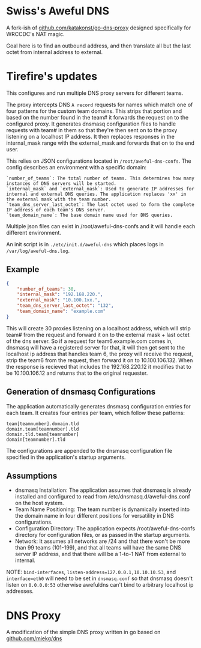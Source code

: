 # Swiss's Aweful DNS
A fork-ish of [github.com/katakonst/go-dns-proxy](https://github.com/katakonst/go-dns-proxy) designed specifically for WRCCDC's NAT magic.

Goal here is to find an outbound address, and then translate all but the last octet from internal address to external.

# Tirefire's updates
This configures and run multiple DNS proxy servers for different teams. 

The proxy intercepts DNS `A record` requests for names which match one of four patterns for the custom team domains. This strips that portion and based on the number found in the team# it forwards the request on to the configured proxy. It generates dnsmasq configuration files to handle requests with team# in them so that they're then sent on to the proxy listening on a localhost IP address. It then replaces responses in the internal_mask range with the external_mask and forwards that on to the end user.

This relies on JSON configurations located in `/root/aweful-dns-confs`. The config describes an environment with a specific domain:

    `number_of_teams`: The total number of teams. This determines how many instances of DNS servers will be started.
    `internal_mask` and `external_mask`: Used to generate IP addresses for internal and external DNS queries. The application replaces 'xx' in the external mask with the team number.
    `team_dns_server_last_octet`: The last octet used to form the complete IP address of each team's DNS server.
    `team_domain_name`: The base domain name used for DNS queries.

Multiple json files can exist in /root/aweful-dns-confs and it will handle each different environment.

An init script is in `./etc/init.d/aweful-dns` which places logs in `/var/log/aweful-dns.log`.

## Example
```json
{
    "number_of_teams": 30,
    "internal_mask": "192.168.220.",
    "external_mask": "10.100.1xx.",
    "team_dns_server_last_octet": "132",
    "team_domain_name": "example.com"
}
```

This will create 30 proxies listening on a localhost address, which will strip team# from the request and forward it on to the external mask + last octet of the dns server.
So if a request for team6.example.com comes in, dnsmasq will have a registered server for that, it will then get sent to the localhost ip address that handles team 6, the proxy will receive the request, strip the team6 from the request, then forward it on to 10.100.106.132. When the response is recieved that includes the 192.168.220.12 it modifies that to be 10.100.106.12 and returns that to the original requester.

## Generation of dnsmasq Configurations

The application automatically generates dnsmasq configuration entries for each team. It creates four entries per team, which follow these patterns:

    team[teamnumber].domain.tld
    domain.team[teamnumber].tld
    domain.tld.team[teamnumber]
    domain[teamnumber].tld

The configurations are appended to the dnsmasq configuration file specified in the application's startup arguments.

## Assumptions

  * dnsmasq Installation: The application assumes that dnsmasq is already installed and configured to read from /etc/dnsmasq.d/aweful-dns.conf on the host system.
  * Team Name Positioning: The team number is dynamically inserted into the domain name in four different positions for versatility in DNS configurations.
  * Configuration Directory: The application expects /root/aweful-dns-confs directory for configuration files, or as passed in the startup arguments.
  * Network: It assumes all networks are /24 and that there won't be more than 99 teams (101-199), and that all teams will have the same DNS server IP address, and that there will be a 1-to-1 NAT from external to internal.

  NOTE: `bind-interfaces`, `listen-address=127.0.0.1,10.10.10.53`, and `interface=eth0` will need to be set in `dnsmasq.conf` so that dnsmasq doesn't listen on `0.0.0.0:53` otherwise awefuldns can't bind to arbitrary localhost ip addresses.

# DNS Proxy
A modification of the simple DNS proxy written in go based on [github.com/miekg/dns](https://github.com/miekg/dns)
